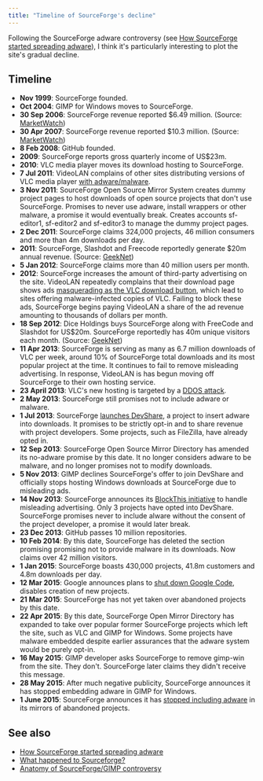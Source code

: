 ```yaml
---
title: "Timeline of SourceForge's decline"
---
```


Following the SourceForge adware controversy (see [How SourceForge started
spreading adware](20150529-how-sourceforge-started-spreading-adware.md)),
I think it's particularly interesting to plot the site's gradual decline.

## Timeline

* __Nov 1999__: SourceForge founded.
* __Oct 2004__: GIMP for Windows moves to SourceForge.
* __30 Sep 2006__: SourceForge revenue reported $6.49 million.
(Source:
[MarketWatch](http://www.marketwatch.com/story/sourceforge-quarterly-profit-surges-as-revenue-rises))
* __30 Apr 2007__: SourceForge revenue reported $10.3 million.
(Source:
[MarketWatch](http://www.marketwatch.com/story/sourceforge-quarterly-profit-surges-as-revenue-rises))
* __8 Feb 2008__: GitHub founded.
* __2009__: SourceForge reports gross quarterly income of US$23m.
* __2010__: VLC media player moves its download hosting to SourceForge.
* __7 Jul 2011__: VideoLAN complains of other sites distributing versions of VLC
media player [with
adware/malware](https://blog.l0cal.com/2011/07/07/these-companies-that-mislead-our-users/).
* __3 Nov 2011__: SourceForge Open Source Mirror System creates dummy project
pages to host downloads of open source projects that don't use SourceForge.
Promises to never use adware, install wrappers or other malware, a promise it
would eventually break. Creates accounts sf-editor1, sf-editor2 and sf-editor3
to manage the dummy project pages.
* __2 Dec 2011__: SourceForge claims 324,000 projects, 46 million consumers and
more than 4m downloads per day.
* __2011__: SourceForge, Slashdot and Freecode reportedly generate $20m annual
revenue.
(Source: [GeekNet](http://investors.geek.net/releasedetail.cfm?ReleaseID=707379))
* __5 Jan 2012__: SourceForge claims more than 40 million users per month.
* __2012__: SourceForge increases the amount of third-party advertising on the
site. VideoLAN repeatedly complains that their download page shows ads
[masquerading as the VLC download
button](https://blog.l0cal.com/2013/05/02/rethinking-vlc-mirrors-infrastructure/),
which lead to sites offering malware-infected copies of VLC. Failing to block
these ads, SourceForge begins paying VideoLAN a share of the ad revenue
amounting to thousands of dollars per month.
* __18 Sep 2012__: Dice Holdings buys SourceForge along with FreeCode and
Slashdot for US$20m. SourceForge reportedly has 40m unique visitors each month.
(Source: [GeekNet](http://investors.geek.net/releasedetail.cfm?ReleaseID=707379))
* __11 Apr 2013__: SourceForge is serving as many as 6.7 million downloads of
VLC per week, around 10% of SourceForge total downloads and its most popular
project at the time. It continues to fail to remove misleading advertising. In
response, VideoLAN is has begun moving off SourceForge to their own hosting
service.
* __23 April 2013__: VLC's new hosting is targeted by a [DDOS
attack](http://www.tripwire.com/state-of-security/security-data-protection/security-visualization-vlan-ddos-visualized-as-a-game-of-pong/).
* __2 May 2013__: SourceForge still promises not to include adware or malware.
* __1 Jul 2013__: SourceForge [launches
DevShare](https://sourceforge.net/blog/today-we-offer-devshare-beta-a-sustainable-way-to-fund-open-source-software/),
a project to insert adware into downloads. It promises to be strictly opt-in and
to share revenue with project developers. Some projects, such as FileZilla, have
already opted in.
* __12 Sep 2013__: SourceForge Open Source Mirror Directory has amended its
no-adware promise by this date. It no longer considers adware to be malware, and
no longer promises not to modify downloads.
* __5 Nov 2013__: GIMP declines SourceForge's offer to join DevShare and
officially stops hosting Windows downloads at SourceForge due to misleading ads.
* __14 Nov 2013__: SourceForge announces its [BlockThis
initiative](http://sourceforge.net/blog/advertising-bundling-community-and-criticism/)
to handle misleading advertising. Only 3 projects have opted into DevShare.
SourceForge promises never to include alware without the consent of the project
developer, a promise it would later break.
* __23 Dec 2013__: GitHub passes 10 million repositories.
* __10 Feb 2014__: By this date, SourceForge has deleted the section promising
promising not to provide malware in its downloads. Now claims over 42 million
visitors.
* __1 Jan 2015__: SourceForge boasts 430,000 projects, 41.8m customers and 4.8m
downloads per day.
* __12 Mar 2015__: Google announces plans to [shut down Google
Code](http://google-opensource.blogspot.com/2015/03/farewell-to-google-code.html),
disables creation of new projects.
* __21 Mar 2015__: SourceForge has not yet taken over abandoned projects by this
date.
* __22 Apr 2015__: By this date, SourceForge Open Mirror Directory has expanded
to take over popular former SourceForge projects which left the site, such as
VLC and GIMP for Windows. Some projects have malware embedded despite earlier
assurances that the adware system would be purely opt-in.
* __16 May 2015__: GIMP developer asks SourceForge to remove gimp-win from the
site. They don't. SourceForge later claims they didn't receive this message.
* __28 May 2015__: After much negative publicity, SourceForge announces it has
stopped embedding adware in GIMP for Windows.
* __1 June 2015__: SourceForge announces it has [stopped including
adware](https://sourceforge.net/blog/third-party-offers-will-be-presented-with-opt-in-projects-only/)
in its mirrors of abandoned projects.

## See also

* [How SourceForge started spreading adware](20150529-how-sourceforge-started-spreading-adware.md)
* [What happened to Sourceforge?](https://blog.l0cal.com/2015/06/02/what-happened-to-sourceforge/)
* [Anatomy of SourceForge/GIMP controversy](http://libregraphicsworld.org/blog/entry/anatomy-of-sourceforge-gimp-controversy)


